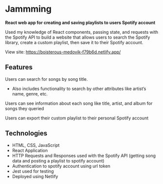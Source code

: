 # Jammming

**React web app for creating and saving playlists to users Spotify account**

Used my knowledge of React components, passing state, and requests with the Spotify API to build a website that allows users to search the Spotify library, create a custom playlist, then save it to their Spotify account.

View site: https://boisterous-medovik-f79b6d.netlify.app/

## Features

Users can search for songs by song title.
* Also includes functionality to search by other attributes like artist’s name, genre, etc.

Users can see information about each song like title, artist, and album for songs they queried

Users can export their custom playlist to their personal Spotify account


## Technologies

* HTML, CSS, JavaScript
* React Application
* HTTP Requests and Responses used with the Spotify API (getting song data and posting a playlist to spotify account)
* Authentication to spotify account using url token
* Jest used for testing
* Deployed using Netlify
